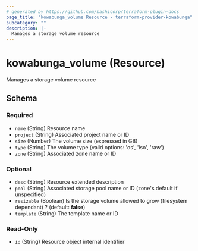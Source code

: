 ```yaml
---
# generated by https://github.com/hashicorp/terraform-plugin-docs
page_title: "kowabunga_volume Resource - terraform-provider-kowabunga"
subcategory: ""
description: |-
  Manages a storage volume resource
---
```


# kowabunga_volume (Resource)

Manages a storage volume resource



<!-- schema generated by tfplugindocs -->
## Schema

### Required

- `name` (String) Resource name
- `project` (String) Associated project name or ID
- `size` (Number) The volume size (expressed in GB)
- `type` (String) The volume type (valid options: 'os', 'iso', 'raw')
- `zone` (String) Associated zone name or ID

### Optional

- `desc` (String) Resource extended description
- `pool` (String) Associated storage pool name or ID (zone's default if unspecified)
- `resizable` (Boolean) Is the storage volume allowed to grow (filesystem dependant) ? (default: **false**)
- `template` (String) The template name or ID

### Read-Only

- `id` (String) Resource object internal identifier
